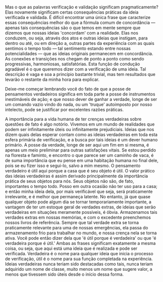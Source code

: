 Mas o que as palavras verificação e validação significam pragmaticamente? Elas novamente significam certas consequências práticas da ideia verificada e validada. É difícil encontrar uma única frase que caracterize essas consequências melhor do que a fórmula comum de concordância — apenas tais consequências são o que temos em mente sempre que dizemos que nossas ideias 'concordam' com a realidade. Elas nos conduzem, ou seja, através dos atos e outras ideias que instigam, para dentro ou até, ou em direção a, outras partes da experiência com as quais sentimos o tempo todo — tal sentimento estando entre nossas potencialidades — que as ideias originais permanecem em concordância. As conexões e transições nos chegam de ponto a ponto como sendo progressivas, harmoniosas, satisfatórias. Esta função de condução agradável é o que queremos dizer com a verificação de uma ideia. Tal descrição é vaga e soa a princípio bastante trivial, mas tem resultados que levarão o restante da minha hora para explicar.

Deixe-me começar lembrando você do fato de que a posse de pensamentos verdadeiros significa em toda parte a posse de instrumentos inestimáveis de ação; e que nosso dever de ganhar a verdade, longe de ser um comando vazio vindo do nada, ou um 'truque' autoimposto por nosso intelecto, pode se justificar por excelentes razões práticas.

A importância para a vida humana de ter crenças verdadeiras sobre questões de fato é algo notório. Vivemos em um mundo de realidades que podem ser infinitamente úteis ou infinitamente prejudiciais. Ideias que nos dizem quais delas esperar contam como as ideias verdadeiras em toda esta esfera primária de verificação, e a busca por tais ideias é um dever humano primário. A posse da verdade, longe de ser aqui um fim em si mesma, é apenas um meio preliminar para outras satisfações vitais. Se estou perdido na floresta e faminto, e encontro o que parece ser um caminho de vaca, é de suma importância que eu pense em uma habitação humana no final dele, pois se eu fizer isso e segui-lo, salvo a mim mesmo. O pensamento verdadeiro é útil aqui porque a casa que é seu objeto é útil. O valor prático das ideias verdadeiras é assim derivado principalmente da importância prática de seus objetos para nós. Seus objetos não são, de fato, importantes o tempo todo. Posso em outra ocasião não ter uso para a casa; e então minha ideia dela, por mais verificável que seja, será praticamente irrelevante, e é melhor que permaneça latente. No entanto, já que quase qualquer objeto pode algum dia se tornar temporariamente importante, a vantagem de ter um estoque geral de verdades extras, de ideias que serão verdadeiras em situações meramente possíveis, é óbvia. Armazenamos tais verdades extras em nossas memórias, e com o excedente preenchemos nossos livros de referência. Sempre que tal verdade extra se torna praticamente relevante para uma de nossas emergências, ela passa do armazenamento frio para trabalhar no mundo, e nossa crença nela se torna ativa. Você pode então dizer dela que 'é útil porque é verdadeira' ou que 'é verdadeira porque é útil.' Ambas as frases significam exatamente a mesma coisa, ou seja, que aqui está uma ideia que é realizada e pode ser verificada. Verdadeira é o nome para qualquer ideia que inicia o processo de verificação, útil é o nome para sua função completada na experiência. Ideias verdadeiras nunca teriam sido destacadas como tais, nunca teriam adquirido um nome de classe, muito menos um nome que sugere valor, a menos que tivessem sido úteis desde o início dessa forma.